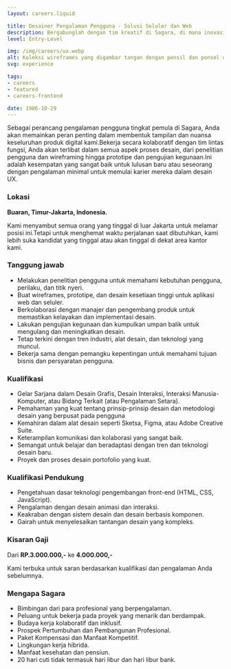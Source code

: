 ```yaml
---
layout: careers.liquid

title: Desainer Pengalaman Pengguna - Solusi Seluler dan Web
description: Bergabunglah dengan tim kreatif di Sagara, di mana inovasi memenuhi desain. Di Sagara, kami berkomitmen untuk memberikan pengalaman pengguna luar biasa yang memikat dan menyenangkan pengguna kami. Saat kami memperluas tim kami, kami mencari perancang pengalaman pengguna entry-level yang bersemangat dan berbakat untuk berkontribusi pada misi kami menciptakan produk yang bermakna dan berpusat pada pengguna.
level: Entry-Level

img: /img/careers/ux.webp
alt: Koleksi wireframes yang digambar tangan dengan pensil dan ponsel di sisi kanan
svg: experience

tags:
- careers
- featured
- careers-frontend

date: 1986-10-29
---
```


Sebagai perancang pengalaman pengguna tingkat pemula di Sagara, Anda akan memainkan peran penting dalam membentuk tampilan dan nuansa keseluruhan produk digital kami.Bekerja secara kolaboratif dengan tim lintas fungsi, Anda akan terlibat dalam semua aspek proses desain, dari penelitian pengguna dan wireframing hingga prototipe dan pengujian kegunaan.Ini adalah kesempatan yang sangat baik untuk lulusan baru atau seseorang dengan pengalaman minimal untuk memulai karier mereka dalam desain UX.

### Lokasi

**Buaran, Timur-Jakarta, Indonesia.**

Kami menyambut semua orang yang tinggal di luar Jakarta untuk melamar posisi ini.Tetapi untuk menghemat waktu perjalanan saat dibutuhkan, kami lebih suka kandidat yang tinggal atau akan tinggal di dekat area kantor kami.

### Tanggung jawab

- Melakukan penelitian pengguna untuk memahami kebutuhan pengguna, perilaku, dan titik nyeri.
- Buat wireframes, prototipe, dan desain kesetiaan tinggi untuk aplikasi web dan seluler.
- Berkolaborasi dengan manajer dan pengembang produk untuk memastikan kelayakan dan implementasi desain.
- Lakukan pengujian kegunaan dan kumpulkan umpan balik untuk mengulang dan meningkatkan desain.
- Tetap terkini dengan tren industri, alat desain, dan teknologi yang muncul.
- Bekerja sama dengan pemangku kepentingan untuk memahami tujuan bisnis dan persyaratan pengguna.

### Kualifikasi

- Gelar Sarjana dalam Desain Grafis, Desain Interaksi, Interaksi Manusia-Komputer, atau Bidang Terkait (atau Pengalaman Setara).
- Pemahaman yang kuat tentang prinsip-prinsip desain dan metodologi desain yang berpusat pada pengguna
- Kemahiran dalam alat desain seperti Sketsa, Figma, atau Adobe Creative Suite.
- Keterampilan komunikasi dan kolaborasi yang sangat baik.
- Semangat untuk belajar dan beradaptasi dengan tren dan teknologi desain baru.
- Proyek dan proses desain portofolio yang kuat.

### Kualifikasi Pendukung

- Pengetahuan dasar teknologi pengembangan front-end (HTML, CSS, JavaScript).
- Pengalaman dengan desain animasi dan interaksi.
- Keakraban dengan sistem desain dan desain berbasis komponen.
- Gairah untuk menyelesaikan tantangan desain yang kompleks.

### Kisaran Gaji

Dari **RP.3.000.000,-** ke **4.000.000,-**

Kami terbuka untuk saran berdasarkan kualifikasi dan pengalaman Anda sebelumnya.

### Mengapa Sagara

- Bimbingan dari para profesional yang berpengalaman.
- Peluang untuk bekerja pada proyek yang menarik dan berdampak.
- Budaya kerja kolaboratif dan inklusif.
- Prospek Pertumbuhan dan Pembangunan Profesional.
- Paket Kompensasi dan Manfaat Kompetitif.
- Lingkungan kerja hibrida.
- Manfaat kesehatan dan pensiun.
- 20 hari cuti tidak termasuk hari libur dan hari libur bank.
